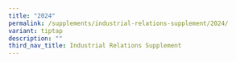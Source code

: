 ```yaml
---
title: "2024"
permalink: /supplements/industrial-relations-supplement/2024/
variant: tiptap
description: ""
third_nav_title: Industrial Relations Supplement
---
```

